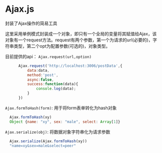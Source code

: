 # Ajax.js
封装了Ajax操作的简易工具

这里采用单例模式封装成一个对象，即只有一个全局的变量将其赋值给Ajax，该对象有一个request方法。request有两个参数，第一个为请求的url(必要的)，字符串类型，第二个opt为配置参数(可选的)，对象类型。

目前提供的api：
`Ajax.request(url,option)`
```javascript
      Ajax.request('http://localhost:3006/postData',{
          data:data,
          method:'post',
          async:false,
          success:function(data){
              console.log(data);
          }
      })
```
`Ajax.formToHash(form)`:
用于将form表单转化为hash对象
```javascript
  Ajax.formToHash(xy)
  Object {name: "xy", sex: "male", select: Array[1]}
```

`Ajax.serialize(obj)`:
将数据对象字符串化为请求参数
```javascript
  Ajax.serialize(Ajax.formToHash(xy))
  "name=xy&sex=male&select=peer"
```
